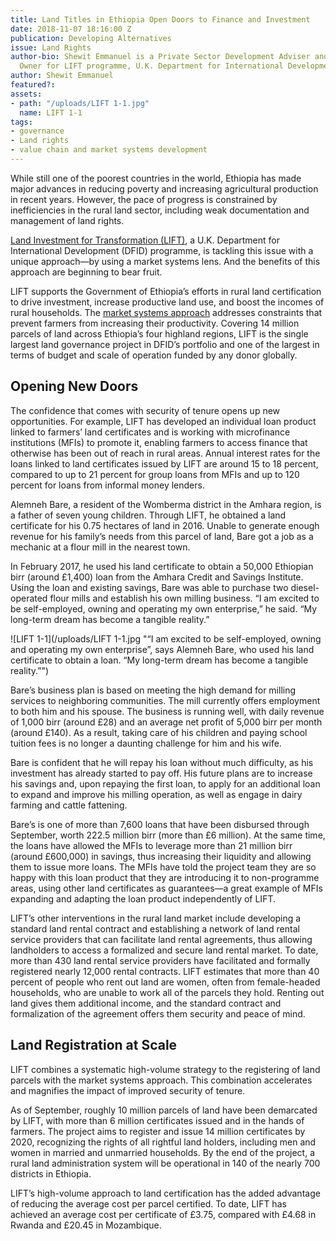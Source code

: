 ```yaml
---
title: Land Titles in Ethiopia Open Doors to Finance and Investment
date: 2018-11-07 18:16:00 Z
publication: Developing Alternatives
issue: Land Rights
author-bio: Shewit Emmanuel is a Private Sector Development Adviser and Senior Responsible
  Owner for LIFT programme, U.K. Department for International Development.
author: Shewit Emmanuel
featured?: 
assets:
- path: "/uploads/LIFT 1-1.jpg"
  name: LIFT 1-1
tags:
- governance
- Land rights
- value chain and market systems development
---
```


While still one of the poorest countries in the world, Ethiopia has made major advances in reducing poverty and increasing agricultural production in recent years. However, the pace of progress is constrained by inefficiencies in the rural land sector, including weak documentation and management of land rights. 



[Land Investment for Transformation (LIFT)](https://www.dai.com/our-work/projects/ethiopia-land-investment-transformation-lift), a U.K. Department for International Development (DFID) programme, is tackling this issue with a unique approach—by using a market systems lens. And the benefits of this approach are beginning to bear fruit.

LIFT supports the Government of Ethiopia’s efforts in rural land certification to drive investment, increase productive land use, and boost the incomes of rural households. The [market systems approach](http://dai-global-developments.com/articles/market-systems-development-a-primer-on-pro-poor-programming/) addresses constraints that prevent farmers from increasing their productivity. Covering 14 million parcels of land across Ethiopia’s four highland regions, LIFT is the single largest land governance project in DFID’s portfolio and one of the largest in terms of budget and scale of operation funded by any donor globally. 

## Opening New Doors 

The confidence that comes with security of tenure opens up new opportunities. For example, LIFT has developed an individual loan product linked to farmers’ land certificates and is working with microfinance institutions (MFIs) to promote it, enabling farmers to access finance that otherwise has been out of reach in rural areas. Annual interest rates for the loans linked to land certificates issued by LIFT are around 15 to 18 percent, compared to up to 21 percent for group loans from MFIs and up to 120 percent for loans from informal money lenders.

Alemneh Bare, a resident of the Womberma district in the Amhara region, is a father of seven young children. Through LIFT, he obtained a land certificate for his 0.75 hectares of land in 2016. Unable to generate enough revenue for his family’s needs from this parcel of land, Bare got a job as a mechanic at a flour mill in the nearest town.

In February 2017, he used his land certificate to obtain a 50,000 Ethiopian birr (around £1,400) loan from the Amhara Credit and Savings Institute. Using the loan and existing savings, Bare was able to purchase two diesel-operated flour mills and establish his own milling business. “I am excited to be self-employed, owning and operating my own enterprise,” he said. “My long-term dream has become a tangible reality.”

![LIFT 1-1](/uploads/LIFT 1-1.jpg "“I am excited to be self-employed, owning and operating my own enterprise”, says Alemneh Bare, who used his land certificate to obtain a loan. “My long-term dream has become a tangible reality.”") 

Bare’s business plan is based on meeting the high demand for milling services to neighboring communities. The mill currently offers employment to both him and his spouse. The business is running well, with daily revenue of 1,000 birr (around £28) and an average net profit of 5,000 birr per month (around £140). As a result, taking care of his children and paying school tuition fees is no longer a daunting challenge for him and his wife.

Bare is confident that he will repay his loan without much difficulty, as his investment has already started to pay off. His future plans are to increase his savings and, upon repaying the first loan, to apply for an additional loan to expand and improve his milling operation, as well as engage in dairy farming and cattle fattening.

Bare’s is one of more than 7,600 loans that have been disbursed through September, worth 222.5 million birr (more than £6 million). At the same time, the loans have allowed the MFIs to leverage more than 21 million birr (around £600,000) in savings, thus increasing their liquidity and allowing them to issue more loans. The MFIs have told the project team they are so happy with this loan product that they are introducing it to non-programme areas, using other land certificates as guarantees—a great example of MFIs expanding and adapting the loan product independently of LIFT.

LIFT’s other interventions in the rural land market include developing a standard land rental contract and establishing a network of land rental service providers that can facilitate land rental agreements, thus allowing landholders to access a formalized and secure land rental market. To date, more than 430 land rental service providers have facilitated and formally registered nearly 12,000 rental contracts. LIFT estimates that more than 40 percent of people who rent out land are women, often from female-headed households, who are unable to work all of the parcels they hold. Renting out land gives them additional income, and the standard contract and formalization of the agreement offers them security and peace of mind.

## Land Registration at Scale

LIFT combines a systematic high-volume strategy to the registering of land parcels with the market systems approach. This combination accelerates and magnifies the impact of improved security of tenure.

As of September, roughly 10 million parcels of land have been demarcated by LIFT, with more than 6 million certificates issued and in the hands of farmers. The project aims to register and issue 14 million certificates by 2020, recognizing the rights of all rightful land holders, including men and women in married and unmarried households. By the end of the project, a rural land administration system will be operational in 140 of the nearly 700 districts in Ethiopia. 

LIFT’s high-volume approach to land certification has the added advantage of reducing the average cost per parcel certified. To date, LIFT has achieved an average cost per certificate of £3.75, compared with £4.68 in Rwanda and £20.45 in Mozambique.
